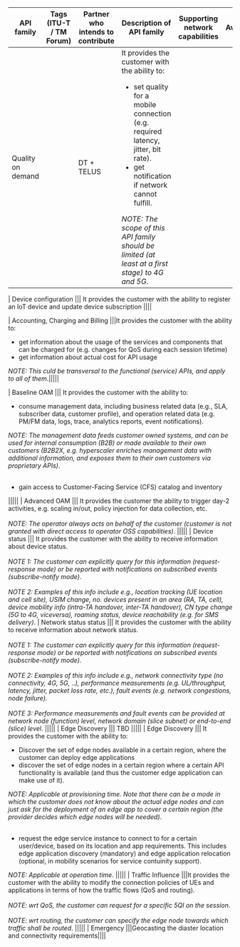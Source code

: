 | API family  | Tags (ITU-T / TM Forum) |  Partner who intends to contribute | Description of API family | Supporting network capabilities | Availability | Relevance | Priority | 
| -----------------------| --------- | ------------ | -------- |----------------------------------------------------|---------------------------|---------------------------------|-------------|
| Quality on demand || DT + TELUS |It provides the customer with the ability to: <ul><li>set quality for a mobile connection (e.g. required latency, jitter, bit rate).</li><li>get notification if network cannot fulfill.</li></ul>*NOTE: The scope of this API family should be limited (at least at a first stage) to 4G and 5G*.| ||||

| Device configuration ||| It provides the customer with the ability to register an IoT device and update device subscription |||| 

| Accounting, Charging and Billing |||It provides the customer with the ability to:<ul><li>get information about the usage of the services and components that can be charged for (e.g. changes for QoS during each session lifetime)</li><li>get information about actual cost for API usage</li></ul>*NOTE: This culd be transversal to the functional (service) APIs, and apply to all of them*.|||||

| Baseline OAM ||| It provides the customer with the ability to:<ul><li>consume management data, including business related data (e.g., SLA, subscriber data, customer profile), and operation related data (e.g. PM/FM data, logs, trace, analytics reports, event notifications).</li></ul>*NOTE: The management data feeds customer owned systems, and can be used for internal consumption (B2B) or made available to their own customers (B2B2X, e.g. hyperscaler enriches management data with additional information, and exposes them to their own customers via proprietary APIs)*.<br></br><ul><li>gain access to Customer-Facing Service (CFS) catalog and inventory</li></ul> |||||
| Advanced OAM ||| It provides the customer the ability to trigger day-2 activities, e.g. scaling in/out, policy injection for data collection, etc.<br></br>*NOTE: The operator always acts on behalf of the customer (customer is not granted with direct access to operator OSS capabilities)*.  |||||
| Device status ||| It provides the customer with the ability to receive information about device status.<br></br>*NOTE 1: The customer can explicitly query for this information (request-response mode) or be reported with notifications on subscribed events (subscribe-notify mode)*.<br></br>*NOTE 2: Examples of this info include e.g., location tracking (UE location and cell site), USIM change,  no. devices present in an area (RA, TA, cell), device mobility info (intra-TA handover, inter-TA handover),  CN type change (5G to 4G, viceversa), roaming status, device reachability (e.g. for SMS delivery)*.
| Network status status ||| It provides the customer with the ability to receive information about network status.<br></br>*NOTE 1: The customer can explicitly query for this information (request-response mode) or be reported with notifications on subscribed events (subscribe-notify mode)*.<br></br>*NOTE 2: Examples of this info include e.g., network connectivity type (no connectivity, 4G, 5G, ..),  performance measurements (e.g. UL/throughput, latency, jitter, packet loss rate, etc.), fault events (e.g. network congestions, node failure).* <br></br>*NOTE 3: Performance measurements and fault events can be provided at network node (function) level,  network domain (slice subnet) or end-to-end (slice) level*. |||||
| Edge Discovery ||| TBD |||||
| Edge Discovery ||| It provides the customer with the ability to:<ul><li>Discover the set of edge nodes available in a certain region, where the customer can deploy edge applications</li><li>discover the set of edge nodes in a certain region where a certain API functionality is available (and thus the customer edge application can make use of it). </li></ul>*NOTE: Applicable at provisioning time. Note that there can be a mode in which the customer does not know about the actual edge nodes and can just ask for the deployment of an edge app to cover a certain region (the provider decides which edge nodes will be needed)*.<br></br><ul><li>request the edge service instance to connect to for a certain user/device, based on its location and app requirements. This includes edge application discovery (mandatory) and edge application relocation (optional, in mobility scenarios for service contuinity support).</li></ul>*NOTE: Applicable at operation time*. |||||
| Traffic Influence |||It provides the customer with the ability to modify the connection policies of UEs and applications in terms of how the traffic flows (QoS and routing).<br></br>*NOTE: wrt QoS, the customer can request for a specific 5QI on the session*.<br></br>*NOTE: wrt routing, the customer can specify the edge node towards which traffic shall be routed*. ||||| 
| Emergency |||Geocasting the diaster location and connectivity requirements||||
